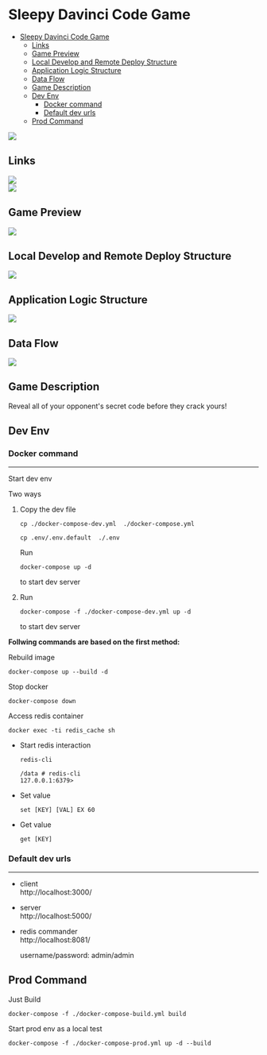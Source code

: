 # Sleepy Davinci Code Game

- [Sleepy Davinci Code Game](#sleepy-davinci-code-game)
  - [Links](#links)
  - [Game Preview](#game-preview)
  - [Local Develop and Remote Deploy Structure](#local-develop-and-remote-deploy-structure)
  - [Application Logic Structure](#application-logic-structure)
  - [Data Flow](#data-flow)
  - [Game Description](#game-description)
  - [Dev Env](#dev-env)
    - [Docker command](#docker-command)
    - [Default dev urls](#default-dev-urls)
  - [Prod Command](#prod-command)

![](img/board-game.jpg)   

## Links
[![](https://github.com/hangekinobaka/sleepy-davinci-code/actions/workflows/release.yml/badge.svg)](https://github.com/hangekinobaka/sleepy-davinci-code/releases)      
[![](https://img.shields.io/static/v1?label=DEMO&message=https://dvc.sleepystudio.ga&color=blue)](https://dvc.sleepystudio.ga)   

## Game Preview

![](img/dvc-preview.png)

## Local Develop and Remote Deploy Structure

![](design/sleepy-dvc-deploy-structure.png)

## Application Logic Structure

![](design/dvc-app-logic.png)    

## Data Flow

![](design/data-flow.png)
## Game Description

Reveal all of your opponent's secret code before they crack yours!

## Dev Env

### Docker command

---
Start dev env

Two ways
1. Copy the dev file
    ```
    cp ./docker-compose-dev.yml  ./docker-compose.yml

    cp .env/.env.default  ./.env
    ```
    
    Run
    ```
    docker-compose up -d
    ```
    to start dev server

2. Run
    ```
    docker-compose -f ./docker-compose-dev.yml up -d
    ```
    to start dev server  

**Follwing commands are based on the first method:**  

Rebuild image
```
docker-compose up --build -d
```
 
Stop docker
```
docker-compose down
```

Access redis container  
```
docker exec -ti redis_cache sh
```
- Start redis interaction
  ```
  redis-cli

  /data # redis-cli
  127.0.0.1:6379>
  ```
- Set value
  ```
  set [KEY] [VAL] EX 60
  ```
- Get value
  ```
  get [KEY]
  ```

### Default dev urls

---
- client   
  http://localhost:3000/   

- server   
  http://localhost:5000/   

- redis commander   
  http://localhost:8081/     

  username/password: admin/admin

## Prod Command

Just Build
```
docker-compose -f ./docker-compose-build.yml build
```

Start prod env as a local test
```
docker-compose -f ./docker-compose-prod.yml up -d --build
```

